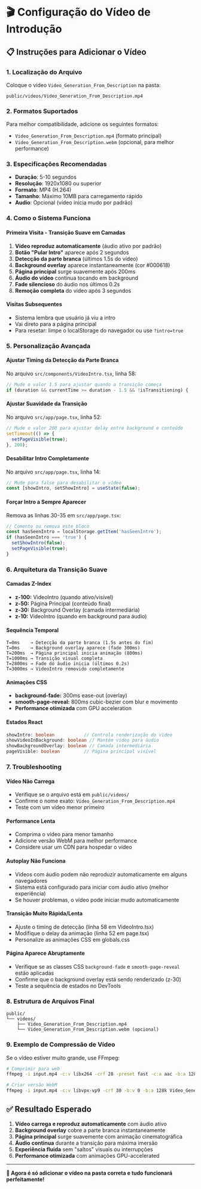 # 🎬 Configuração do Vídeo de Introdução

## 📋 Instruções para Adicionar o Vídeo

### 1. **Localização do Arquivo**
Coloque o vídeo `Video_Generation_From_Description` na pasta:
```
public/videos/Video_Generation_From_Description.mp4
```

### 2. **Formatos Suportados**
Para melhor compatibilidade, adicione os seguintes formatos:
- `Video_Generation_From_Description.mp4` (formato principal)
- `Video_Generation_From_Description.webm` (opcional, para melhor performance)

### 3. **Especificações Recomendadas**
- **Duração**: 5-10 segundos
- **Resolução**: 1920x1080 ou superior
- **Formato**: MP4 (H.264)
- **Tamanho**: Máximo 10MB para carregamento rápido
- **Audio**: Opcional (vídeo inicia mudo por padrão)

### 4. **Como o Sistema Funciona**

#### **Primeira Visita - Transição Suave em Camadas**
1. **Vídeo reproduz automaticamente** (áudio ativo por padrão)
2. **Botão "Pular Intro"** aparece após 2 segundos
3. **Detecção da parte branca** (últimos 1.5s do vídeo)
4. **Background overlay** aparece instantaneamente (cor #000618)
5. **Página principal** surge suavemente após 200ms
6. **Áudio do vídeo** continua tocando em background
7. **Fade silencioso** do áudio nos últimos 0.2s
8. **Remoção completa** do vídeo após 3 segundos

#### **Visitas Subsequentes**
- Sistema lembra que usuário já viu a intro
- Vai direto para a página principal
- Para resetar: limpe o localStorage do navegador ou use `?intro=true`

### 5. **Personalização Avançada**

#### **Ajustar Timing da Detecção da Parte Branca**
No arquivo `src/components/VideoIntro.tsx`, linha 58:
```typescript
// Mude o valor 1.5 para ajustar quando a transição começa
if (duration && currentTime >= duration - 1.5 && !isTransitioning) {
```

#### **Ajustar Suavidade da Transição**
No arquivo `src/app/page.tsx`, linha 52:
```typescript
// Mude o valor 200 para ajustar delay entre background e conteúdo
setTimeout(() => {
  setPageVisible(true);
}, 200);
```

#### **Desabilitar Intro Completamente**
No arquivo `src/app/page.tsx`, linha 14:
```typescript
// Mude para false para desabilitar o vídeo
const [showIntro, setShowIntro] = useState(false);
```

#### **Forçar Intro a Sempre Aparecer**
Remova as linhas 30-35 em `src/app/page.tsx`:
```typescript
// Comente ou remova este bloco
const hasSeenIntro = localStorage.getItem('hasSeenIntro');
if (hasSeenIntro === 'true') {
  setShowIntro(false);
  setPageVisible(true);
}
```

### 6. **Arquitetura da Transição Suave**

#### **Camadas Z-Index**
- **z-100:** VideoIntro (quando ativo/visível)
- **z-50:** Página Principal (conteúdo final)
- **z-30:** Background Overlay (camada intermediária)
- **z-10:** VideoIntro (quando em background para áudio)

#### **Sequência Temporal**
```
T=0ms    → Detecção da parte branca (1.5s antes do fim)
T=0ms    → Background overlay aparece (fade 300ms)
T=200ms  → Página principal inicia animação (800ms)
T=1000ms → Transição visual completa
T=2800ms → Fade do áudio inicia (últimos 0.2s)
T=3000ms → VideoIntro removido completamente
```

#### **Animações CSS**
- **background-fade:** 300ms ease-out (overlay)
- **smooth-page-reveal:** 800ms cubic-bezier com blur e movimento
- **Performance otimizada** com GPU acceleration

#### **Estados React**
```typescript
showIntro: boolean           // Controla renderização do vídeo
showVideoInBackground: boolean // Mantém vídeo para áudio
showBackgroundOverlay: boolean // Camada intermediária
pageVisible: boolean         // Página principal visível
```

### 7. **Troubleshooting**

#### **Vídeo Não Carrega**
- Verifique se o arquivo está em `public/videos/`
- Confirme o nome exato: `Video_Generation_From_Description.mp4`
- Teste com um vídeo menor primeiro

#### **Performance Lenta**
- Comprima o vídeo para menor tamanho
- Adicione versão WebM para melhor performance
- Considere usar um CDN para hospedar o vídeo

#### **Autoplay Não Funciona**
- Vídeos com áudio podem não reproduzir automaticamente em alguns navegadores
- Sistema está configurado para iniciar com áudio ativo (melhor experiência)
- Se houver problemas, o vídeo pode iniciar mudo automaticamente

#### **Transição Muito Rápida/Lenta**
- Ajuste o timing de detecção (linha 58 em VideoIntro.tsx)
- Modifique o delay da animação (linha 52 em page.tsx)
- Personalize as animações CSS em globals.css

#### **Página Aparece Abruptamente**
- Verifique se as classes CSS `background-fade` e `smooth-page-reveal` estão aplicadas
- Confirme que o background overlay está sendo renderizado (z-30)
- Teste a sequência de estados no DevTools

### 8. **Estrutura de Arquivos Final**
```
public/
└── videos/
    ├── Video_Generation_From_Description.mp4
    └── Video_Generation_From_Description.webm (opcional)
```

### 9. **Exemplo de Compressão de Vídeo**
Se o vídeo estiver muito grande, use FFmpeg:
```bash
# Comprimir para web
ffmpeg -i input.mp4 -c:v libx264 -crf 28 -preset fast -c:a aac -b:a 128k Video_Generation_From_Description.mp4

# Criar versão WebM
ffmpeg -i input.mp4 -c:v libvpx-vp9 -crf 30 -b:v 0 -b:a 128k Video_Generation_From_Description.webm
```

## ✅ Resultado Esperado

1. **Vídeo carrega e reproduz automaticamente** com áudio ativo
2. **Background overlay** cobre a parte branca instantaneamente
3. **Página principal** surge suavemente com animação cinematográfica
4. **Áudio continua** durante a transição para máxima imersão
5. **Experiência fluida** sem "saltos" visuais ou interrupções
6. **Performance otimizada** com animações GPU-accelerated

---

**🎯 Agora é só adicionar o vídeo na pasta correta e tudo funcionará perfeitamente!**